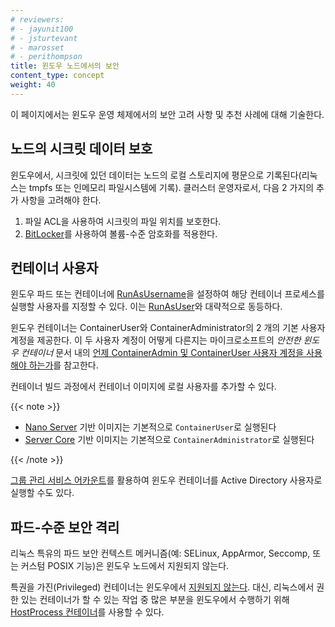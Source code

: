 ```yaml
---
# reviewers:
# - jayunit100
# - jsturtevant
# - marosset
# - perithompson
title: 윈도우 노드에서의 보안
content_type: concept
weight: 40
---
```


<!-- overview -->

이 페이지에서는 윈도우 운영 체제에서의 보안 고려 사항 및 추천 사례에 대해 기술한다.

<!-- body -->

## 노드의 시크릿 데이터 보호

윈도우에서, 시크릿에 있던 데이터는 노드의 로컬 스토리지에 
평문으로 기록된다(리눅스는 tmpfs 또는 인메모리 파일시스템에 기록). 
클러스터 운영자로서, 다음 2 가지의 추가 사항을 고려해야 한다.

1. 파일 ACL을 사용하여 시크릿의 파일 위치를 보호한다.
1. [BitLocker](https://docs.microsoft.com/windows/security/information-protection/bitlocker/bitlocker-how-to-deploy-on-windows-server)를 사용하여 볼륨-수준 암호화를 적용한다.

## 컨테이너 사용자

윈도우 파드 또는 컨테이너에 
[RunAsUsername](/ko/docs/tasks/configure-pod-container/configure-runasusername/)을 설정하여 
해당 컨테이너 프로세스를 실행할 사용자를 지정할 수 있다. 
이는 [RunAsUser](/ko/docs/concepts/security/pod-security-policy/#사용자-및-그룹)와 대략적으로 동등하다.

윈도우 컨테이너는 ContainerUser와 ContainerAdministrator의 2 개의 기본 사용자 계정을 제공한다. 
이 두 사용자 계정이 어떻게 다른지는 마이크로소프트의 _안전한 윈도우 컨테이너_ 문서 내의 
[언제 ContainerAdmin 및 ContainerUser 사용자 계정을 사용해야 하는가](https://docs.microsoft.com/virtualization/windowscontainers/manage-containers/container-security#when-to-use-containeradmin-and-containeruser-user-accounts)를 참고한다.

컨테이너 빌드 과정에서 컨테이너 이미지에 로컬 사용자를 추가할 수 있다.

{{< note >}}

* [Nano Server](https://hub.docker.com/_/microsoft-windows-nanoserver) 기반 이미지는 기본적으로 `ContainerUser`로 실행된다
* [Server Core](https://hub.docker.com/_/microsoft-windows-servercore) 기반 이미지는 기본적으로 `ContainerAdministrator`로 실행된다

{{< /note >}}

[그룹 관리 서비스 어카운트](/ko/docs/tasks/configure-pod-container/configure-gmsa/)를 활용하여 윈도우 컨테이너를 Active Directory 사용자로 실행할 수도 있다.

## 파드-수준 보안 격리

리눅스 특유의 파드 보안 컨텍스트 메커니즘(예: SELinux, AppArmor, Seccomp, 
또는 커스텀 POSIX 기능)은 윈도우 노드에서 지원되지 않는다.

특권을 가진(Privileged) 컨테이너는 윈도우에서 [지원되지 않는다](/ko/docs/concepts/windows/intro/#compatibility-v1-pod-spec-containers-securitycontext). 
대신, 리눅스에서 권한 있는 컨테이너가 할 수 있는 작업 중 많은 부분을 윈도우에서 수행하기 위해 [HostProcess 컨테이너](/docs/tasks/configure-pod-container/create-hostprocess-pod)를 사용할 수 있다.

